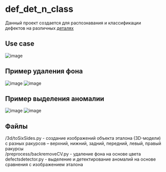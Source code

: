 # def_det_n_class
Данный проект создается для распознавания и классификации дефектов на различных [деталях](https://drive.google.com/drive/folders/1pdHhjAuZXqzPTgiYeGQCL0cEMqkWQ2TN?usp=sharing)

## Use case
![image](https://github.com/user-attachments/assets/471b8813-e1eb-4570-af9c-207a7778b27f)

## Пример удаления фона
![image](https://github.com/user-attachments/assets/b6565a7d-8708-4ffd-b4b9-a778b9fe29ea) ![image](https://github.com/user-attachments/assets/650c81d3-d9ea-48ff-8f04-ef000cf7d38c)

## Пример выделения аномалии
![image](https://github.com/user-attachments/assets/67ab6c30-e64c-4e8c-9f40-de3114a10603) ![image](https://github.com/user-attachments/assets/0273fc47-8d7b-4f19-9442-d1a692d044f3)




## Файлы
/3d/toSixSides.py - создание изображений объекта эталона (3D-модели) с разных ракурсов – верхний, нижний, задний, передний, левый, правый ракурсы  
/preprocess/backremoveCV.py - удаление фона на основе цвета  
defectsdetector.py - выделение и детектирование аномалий на основе сравнения с изображением эталона  


